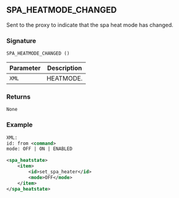 ## SPA\_HEATMODE\_CHANGED

Sent to the proxy to indicate that the spa heat mode has changed.


### Signature

`SPA_HEATMODE_CHANGED ()`


| Parameter | Description |
| --- | --- |
| `XML` | HEATMODE. |


### Returns

`None`


### Example

```xml
XML:
id: from <command>
mode: OFF | ON | ENABLED
 
<spa_heatstate>
    <item>
        <id>set_spa_heater</id>
        <mode>OFF</mode>
    </item>
</spa_heatstate>
```
